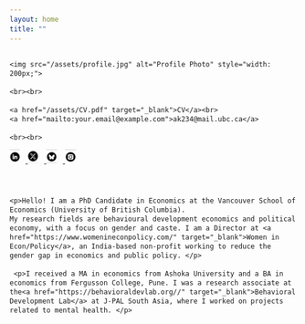 ```yaml
---
layout: home
title: ""
---
```


<div style="display: flex; flex-wrap: wrap; align-items: flex-start; gap: 40px;">

  <!-- LEFT COLUMN: Profile photo and sidebar -->
  <div style="flex: 1; min-width: 180px;">

    <img src="/assets/profile.jpg" alt="Profile Photo" style="width: 200px;">

    <br><br>

    <a href="/assets/CV.pdf" target="_blank">CV</a><br>
    <a href="mailto:your.email@example.com">ak234@mail.ubc.ca</a>

    <br><br>

   <a href="https://www.linkedin.com/in/anahita-karandikar" target="_blank">
  <img src="/assets/linkedin.jpg" alt="LinkedIn" style="height: 24px; margin-right: 10px;">
</a>

<a href="https://x.com/anahitark" target="_blank">
  <img src="/assets/x.jpg" alt="Twitter" style="height: 24px; margin-right: 10px;">
</a>

<a href="https://bsky.app/profile/anahitark" target="_blank">
  <img src="/assets/blusky.jpg" alt="Bluesky" style="height: 24px; margin-right: 10px;">
</a>

<a href="https://instagram.com/anahitakarandikar" target="_blank">
  <img src="/assets/instagram.jpg" alt="Instagram" style="height: 24px; margin-right: 10px;">
</a>


  </div>

  <!-- RIGHT COLUMN: Intro text -->
  <div style="flex: 2; min-width: 300px;">

    <p>Hello! I am a PhD Candidate in Economics at the Vancouver School of Economics (University of British Columbia).
    My research fields are behavioural development economics and political economy, with a focus on gender and caste. I am a Director at <a href="https://www.womenineconpolicy.com/" target="_blank">Women in Econ/Policy</a>, an India-based non-profit working to reduce the gender gap in economics and public policy. </p>
    
     <p>I received a MA in economics from Ashoka University and a BA in economics from Fergusson College, Pune. I was a research associate at the<a href="https://behavioraldevlab.org//" target="_blank">Behavioral Development Lab</a> at J-PAL South Asia, where I worked on projects related to mental health. </p>
   

  </div>

</div>
